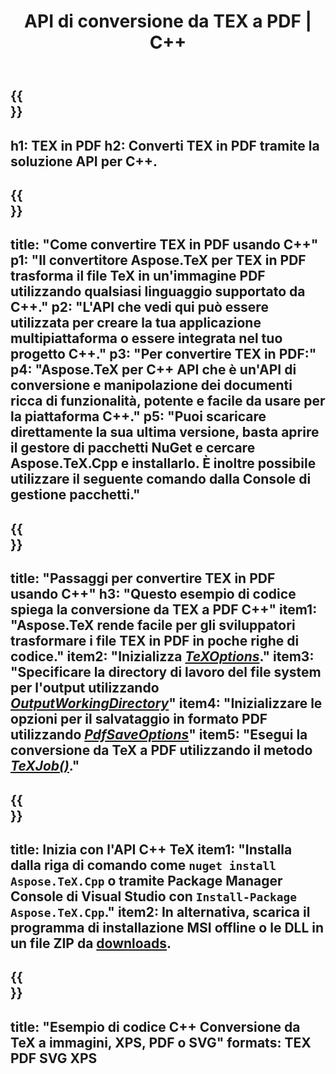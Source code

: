 ﻿---
translation: true
template: /_templates/_conversion-child-cpp.md
title: API di conversione da TEX a PDF | C++
description: Funzionalità di conversione da TeX a PDF. Integra questa libreria C++ on-premise nel tuo progetto o usa applicazioni multipiattaforma per convertire TeX in PDF.
keywords: tex in pdf api cpp, tex2pdf integra c++
url: /cpp/conversion/tex-to-pdf/
family: tex
platformtag: cpp
feature: conversion
informat: TEX
outformat: PDF
otherformats: PDF PNG JPEG TIFF SVG XPS
---

{{<section banner>}}
---
h1: TEX in PDF
h2: Converti TEX in PDF tramite la soluzione API per C++.
---

{{<section overview>}}
---
title: "Come convertire TEX in PDF usando C++"
p1: "Il convertitore Aspose.TeX per TEX in PDF trasforma il file TeX in un'immagine PDF utilizzando qualsiasi linguaggio supportato da C++."
p2: "L'API che vedi qui può essere utilizzata per creare la tua applicazione multipiattaforma o essere integrata nel tuo progetto C++."
p3: "Per convertire TEX in PDF:"
p4: "Aspose.TeX per C++ API che è un'API di conversione e manipolazione dei documenti ricca di funzionalità, potente e facile da usare per la piattaforma C++."
p5: "Puoi scaricare direttamente la sua ultima versione, basta aprire il gestore di pacchetti NuGet e cercare Aspose.TeX.Cpp e installarlo. È inoltre possibile utilizzare il seguente comando dalla Console di gestione pacchetti."
---

{{<section feature1>}}
---
title: "Passaggi per convertire TEX in PDF usando C++"
h3: "Questo esempio di codice spiega la conversione da TEX a PDF C++"
item1: "Aspose.TeX rende facile per gli sviluppatori trasformare i file TEX in PDF in poche righe di codice."
item2: "Inizializza [*TeXOptions*](https://reference.aspose.com/tex/cpp/class/aspose.te_x.te_x_options)."
item3: "Specificare la directory di lavoro del file system per l'output utilizzando [*OutputWorkingDirectory*](https://reference.aspose.com/tex/cpp/class/aspose.te_x.te_x_options#aa4f4ea6dab7db5ba1b40800495f16f63)"
item4: "Inizializzare le opzioni per il salvataggio in formato PDF utilizzando [*PdfSaveOptions*](https://reference.aspose.com/tex/cpp/class/aspose.te_x.presentation.image.pdf_save_options)"
item5: "Esegui la conversione da TeX a PDF utilizzando il metodo [*TeXJob()*](https://reference.aspose.com/tex/cpp/class/aspose.te_x.te_x_job)."
---

{{<section feature2>}}
---
title: Inizia con l'API C++ TeX
item1: "Installa dalla riga di comando come ```nuget install Aspose.TeX.Cpp``` o tramite Package Manager Console di Visual Studio con ```Install-Package Aspose.TeX.Cpp```."
item2: In alternativa, scarica il programma di installazione MSI offline o le DLL in un file ZIP da [downloads](https://releases.aspose.com/tex/cpp).
---

{{<section widget>}}
---
title: "Esempio di codice C++ Conversione da TeX a immagini, XPS, PDF o SVG"
formats: TEX PDF SVG XPS
---